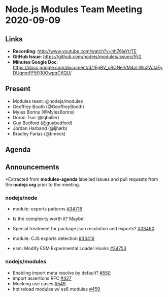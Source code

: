 # Node.js  Modules Team Meeting 2020-09-09

## Links

* **Recording**:  http://www.youtube.com/watch?v=hh76jaYtrTE
* **GitHub Issue**: https://github.com/nodejs/modules/issues/552
* **Minutes Google Doc**: https://docs.google.com/document/d/1EgBV_oRONelVM4nLWuzWJJEyDUqmqFF5FR0OwpqCKQU/

## Present

* Modules team: @nodejs/modules
* Geoffrey Booth (@GeoffreyBooth)
* Myles Borins (@MylesBorins)
* Doron Tsur (@qballer)
* Guy Bedford (@guybedford)
* Jordan Harband (@ljharb)
* Bradley Farias (@bmeck)

## Agenda

## Announcements
 
*Extracted from **modules-agenda** labelled issues and pull requests from the **nodejs org** prior to the meeting.

### nodejs/node

* module: exports patterns [#34718](https://github.com/nodejs/node/pull/34718)

- Is the complexity worth it? Maybe!

* Special treatment for package.json resolution and exports? [#33460](https://github.com/nodejs/node/issues/33460)

* module: CJS exports detection [#33416](https://github.com/nodejs/node/pull/33416)

* esm: Modify ESM Experimental Loader Hooks [#34753](https://github.com/nodejs/node/issues/34753)

### nodejs/modules

* Enabling import meta resolve by default? [#550](https://github.com/nodejs/modules/issues/550)
* import assertions RFC [#427](https://github.com/nodejs/modules/issues/427)
* Mocking use cases [#549](https://github.com/nodejs/modules/issues/549)
* hot reload modules w/ es6 modules [#459](https://github.com/nodejs/modules/issues/459)
